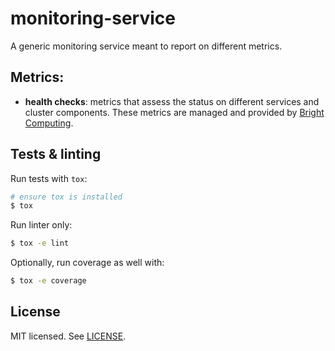 # monitoring-service

A generic monitoring service meant to report on different metrics.

## Metrics:

* __health checks__: metrics that assess the status on different services and cluster components.
  These metrics are managed and provided by [Bright Computing](https://www.brightcomputing.com/).

## Tests & linting

Run tests with ```tox```:

```bash
# ensure tox is installed
$ tox
```

Run linter only:

```bash
$ tox -e lint
```

Optionally, run coverage as well with:

```bash
$ tox -e coverage
```

## License

MIT licensed. See [LICENSE](LICENSE).
